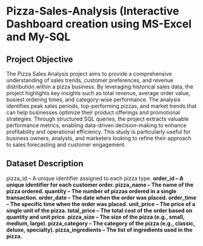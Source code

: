 # Pizza-Sales-Analysis (Interactive Dashboard creation using MS-Excel and My-SQL
## Project Objective
The Pizza Sales Analysis project aims to provide a comprehensive understanding of sales trends, customer preferences, and revenue distribution within a pizza business. By leveraging historical sales data, the project highlights key insights such as total revenue, average order value, busiest ordering times, and category-wise performance. The analysis identifies peak sales periods, top-performing pizzas, and market trends that can help businesses optimize their product offerings and promotional strategies. Through structured SQL queries, the project extracts valuable performance metrics, enabling data-driven decision-making to enhance profitability and operational efficiency. This study is particularly useful for business owners, analysts, and marketers looking to refine their approach to sales forecasting and customer engagement.
## Dataset Description
pizza_id – A unique identifier assigned to each pizza type.
<b>
order_id – A unique identifier for each customer order.
<b>
pizza_name – The name of the pizza ordered.
<b>
quantity – The number of pizzas ordered in a single transaction.
<b>
order_date – The date when the order was placed.
<b>
order_time – The specific time when the order was placed.
<b>
unit_price – The price of a single unit of the pizza.
<b>
total_price – The total cost of the order based on quantity and unit price.
<b>
pizza_size – The size of the pizza (e.g., small, medium, large).
<b>
pizza_category – The category of the pizza (e.g., classic, deluxe, specialty).
<b>
pizza_ingredients – The list of ingredients used in the pizza.

